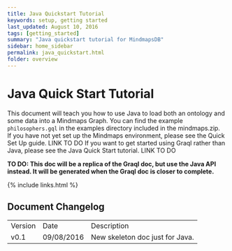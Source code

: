 ```yaml
---
title: Java Quickstart Tutorial
keywords: setup, getting started
last_updated: August 10, 2016
tags: [getting_started]
summary: "Java quickstart tutorial for MindmapsDB"
sidebar: home_sidebar
permalink: java_quickstart.html
folder: overview
---
```


# Java Quick Start Tutorial

This document will teach you how to use Java to load both an ontology and some data into a Mindmaps Graph. You can find the example ```philosophers.gql``` in the examples directory included in the mindmaps.zip.   
If you have not yet set up the Mindmaps environment, please see the Quick Set Up guide. LINK TO DO
If you want to get started using Graql rather than Java, please see the Java Quick Start tutorial. LINK TO DO

**TO DO: This doc will be a replica of the Graql doc, but use the Java API instead. It will be generated when the Graql doc is closer to complete.**

{% include links.html %}

## Document Changelog  

<table>
    <tr>
        <td>Version</td>
        <td>Date</td>
        <td>Description</td>        
    </tr>
    <tr>
        <td>v0.1</td>
        <td>09/08/2016</td>
        <td>New skeleton doc just for Java.</td>        
    </tr>
    
    
</table>
